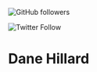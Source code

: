 ![GitHub followers](https://img.shields.io/github/followers/daneah?label=Follow&style=social)

![Twitter Follow](https://img.shields.io/twitter/follow/easyaspython?label=Follow&style=social)

# Dane Hillard
